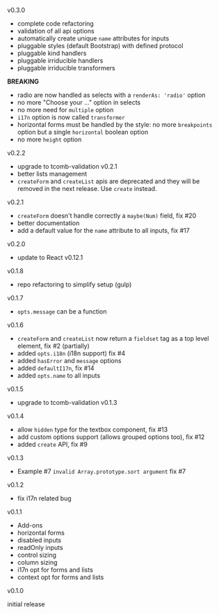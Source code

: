 v0.3.0

- complete code refactoring
- validation of all api options
- automatically create unique `name` attributes for inputs
- pluggable styles (default Bootstrap) with defined protocol
- pluggable kind handlers
- pluggable irriducible handlers
- pluggable irriducible transformers

**BREAKING**

- radio are now handled as selects with a `renderAs: 'radio'` option
- no more "Choose your ..." option in selects
- no more need for `multiple` option
- `i17n` option is now called `transformer`
- horizontal forms must be handled by the style: no more `breakpoints` option but a single `horizontal` boolean option
- no more `height` option

v0.2.2

- upgrade to tcomb-validation v0.2.1
- better lists management
- `createForm` and `createList` apis are deprecated and they will be removed in the next release. Use `create` instead.

v0.2.1

- `createForm` doesn't handle correctly a `maybe(Num)` field, fix #20
- better documentation
- add a default value for the `name` attribute to all inputs, fix #17

v0.2.0

- update to React v0.12.1

v0.1.8

- repo refactoring to simplify setup (gulp)

v0.1.7

- `opts.message` can be a function

v0.1.6

- `createForm` and `createList` now return a `fieldset` tag as a top level element, fix #2 (partially)
- added `opts.i18n` (i18n support) fix #4
- added `hasError` and `message` options
- added `defaultI17n`, fix #14
- added `opts.name` to all inputs

v0.1.5

- upgrade to tcomb-validation v0.1.3

v0.1.4

- allow `hidden` type for the textbox component, fix #13
- add custom options support (allows grouped options too), fix #12
- added `create` API, fix #9

v0.1.3

- Example #7 `invalid Array.prototype.sort argument` fix #7

v0.1.2

- fix i17n related bug

v0.1.1

- Add-ons
- horizontal forms
- disabled inputs
- readOnly inputs
- control sizing
- column sizing
- i17n opt for forms and lists
- context opt for forms and lists

v0.1.0

initial release
